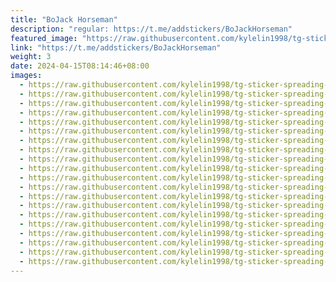 ```yaml
---
title: "BoJack Horseman"
description: "regular: https://t.me/addstickers/BoJackHorseman"
featured_image: "https://raw.githubusercontent.com/kylelin1998/tg-sticker-spreading-worldwide-images/main/img/121a5863-5857-45ee-b6aa-6f5c9096af9e.jpg"
link: "https://t.me/addstickers/BoJackHorseman"
weight: 3
date: 2024-04-15T08:14:46+08:00
images:
  - https://raw.githubusercontent.com/kylelin1998/tg-sticker-spreading-worldwide-images/main/img/121a5863-5857-45ee-b6aa-6f5c9096af9e.jpg
  - https://raw.githubusercontent.com/kylelin1998/tg-sticker-spreading-worldwide-images/main/img/a9a16668-9627-4255-b945-7b64d6a16a72.jpg
  - https://raw.githubusercontent.com/kylelin1998/tg-sticker-spreading-worldwide-images/main/img/23d42a85-3c8b-4202-ab26-f5a65e869c4f.jpg
  - https://raw.githubusercontent.com/kylelin1998/tg-sticker-spreading-worldwide-images/main/img/94b7fa1a-d9a7-42b7-a226-96ca2be8207e.jpg
  - https://raw.githubusercontent.com/kylelin1998/tg-sticker-spreading-worldwide-images/main/img/da89eead-190a-44e0-8a86-e9a606f7a03f.jpg
  - https://raw.githubusercontent.com/kylelin1998/tg-sticker-spreading-worldwide-images/main/img/f1fd2625-5103-4cd6-93b0-c7389698bb19.jpg
  - https://raw.githubusercontent.com/kylelin1998/tg-sticker-spreading-worldwide-images/main/img/6066bd33-052a-480b-9bfb-e7661c4e414c.jpg
  - https://raw.githubusercontent.com/kylelin1998/tg-sticker-spreading-worldwide-images/main/img/bc474fe7-5cd7-4bbb-8b1c-574174b3cad9.jpg
  - https://raw.githubusercontent.com/kylelin1998/tg-sticker-spreading-worldwide-images/main/img/4a154b2e-9b76-4d73-bd49-9a786ead9915.jpg
  - https://raw.githubusercontent.com/kylelin1998/tg-sticker-spreading-worldwide-images/main/img/2695a747-8535-4986-97c6-10651f1d2ffc.jpg
  - https://raw.githubusercontent.com/kylelin1998/tg-sticker-spreading-worldwide-images/main/img/42329865-70b6-4862-9c76-d4ed1bc976fc.jpg
  - https://raw.githubusercontent.com/kylelin1998/tg-sticker-spreading-worldwide-images/main/img/58dd2d89-7865-497c-9a83-c7d2008f93b2.jpg
  - https://raw.githubusercontent.com/kylelin1998/tg-sticker-spreading-worldwide-images/main/img/44019da4-9a80-4788-ac65-a1f8a48d17eb.jpg
  - https://raw.githubusercontent.com/kylelin1998/tg-sticker-spreading-worldwide-images/main/img/eccda306-3754-4046-8b5a-75f8df4fe204.jpg
  - https://raw.githubusercontent.com/kylelin1998/tg-sticker-spreading-worldwide-images/main/img/c7830e88-ffc0-4a5f-a353-0946c7a74497.jpg
  - https://raw.githubusercontent.com/kylelin1998/tg-sticker-spreading-worldwide-images/main/img/b3239d33-d624-4512-9098-34705436d34d.jpg
  - https://raw.githubusercontent.com/kylelin1998/tg-sticker-spreading-worldwide-images/main/img/3f0c7f2b-21e6-423e-a2b6-71dd620efa7f.jpg
  - https://raw.githubusercontent.com/kylelin1998/tg-sticker-spreading-worldwide-images/main/img/f7b9a1eb-1da2-4c4b-b97e-b28c3d602b36.jpg
  - https://raw.githubusercontent.com/kylelin1998/tg-sticker-spreading-worldwide-images/main/img/a47a2804-2294-4861-bb06-55261d0bc811.jpg
  - https://raw.githubusercontent.com/kylelin1998/tg-sticker-spreading-worldwide-images/main/img/a063c021-688e-49ef-b01f-5a186a2bb4fd.jpg
---
```


